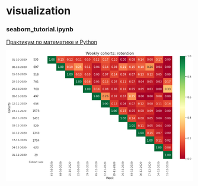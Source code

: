 # visualization

### seaborn_tutorial.ipynb
[Практикум по математике и Python](https://stepik.org/lesson/313078/step/1?unit=299425)

![Image](https://github.com/khamzovich/visualization/raw/main/images/cohort_retention.png)
